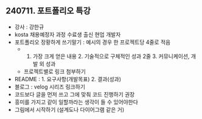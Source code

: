## 240711. 포트폴리오 특강

- 강사 : 강한규
- kosta 채용예정자 과정 수료생 출신 현업 개발자
- 포트폴리오 장황하게 쓰기말기 : 예시의 경우 한 프로젝트당 4줄로 적음
  - 1. 가장 크게 얻은 내용  2. 기술적으로 구체적인 성과 2줄 3. 커뮤니케이션, 개발 외 성과
  - 프로젝트별로 링크 첨부하기
- README : 1. 요구사항(개발목표) 2. 결과(성과)
- 블로그 : velog 시리즈 링크하기
- 코드보다 글을 먼저 쓰고 그에 맞춰 코드 진행하기 권장
- 흥미를 가지고 같이 일할까라는 생각이 들 수 있어야한다
- 그림에서 시작하기 (설계도나 다이어그램 같은 거)